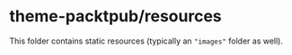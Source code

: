 # theme-packtpub/resources

This folder contains static resources (typically an `"images"` folder as well).
